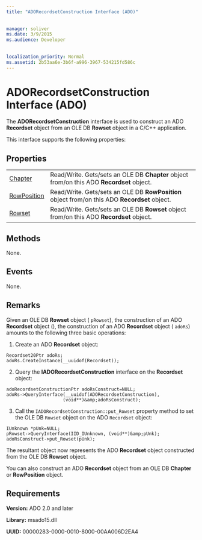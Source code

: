```yaml
---
title: "ADORecordsetConstruction Interface (ADO)"
  
  
manager: soliver
ms.date: 3/9/2015
ms.audience: Developer
 
  
localization_priority: Normal
ms.assetid: 2b53aa6e-3b6f-a996-3967-534215fd586c
---
```


# ADORecordsetConstruction Interface (ADO)

The **ADORecordsetConstruction** interface is used to construct an ADO **Recordset** object from an OLE DB **Rowset** object in a C/C++ application. 
  
This interface supports the following properties:
  
## Properties

|||
|:-----|:-----|
|[Chapter](chapter-property-ado.md) <br/> |Read/Write.           Gets/sets an OLE DB **Chapter** object from/on this ADO **Recordset** object.  <br/> |
|[RowPosition](rowposition-property-ado.md) <br/> |Read/Write.           Gets/sets an OLE DB **RowPosition** object from/on this ADO **Recordset** object.  <br/> |
|[Rowset](rowset-property-ado.md) <br/> |Read/Write.           Gets/sets an OLE DB **Rowset** object from/on this ADO **Recordset** object.  <br/> |
   
## Methods

None.
  
## Events

None.
  
## Remarks

Given an OLE DB **Rowset** object (  `pRowset`), the construction of an ADO **Recordset** object (), the construction of an ADO **Recordset** object (  `adoRs`) amounts to the following three basic operations:
  
1. Create an ADO **Recordset** object: 
    
  ```
  Recordset20Ptr adoRs;
  adoRs.CreateInstance(__uuidof(Recordset));
  
  ```

2. Query the **IADORecordsetConstruction** interface on the **Recordset** object: 
    
  ```
  adoRecordsetConstructionPtr adoRsConstruct=NULL;
  adoRs->QueryInterface(__uuidof(ADORecordsetConstruction),
                       (void**)&amp;adoRsConstruct);
  
  ```

3. Call the  `IADORecordsetConstruction::put_Rowset` property method to set the OLE DB  `Rowset` object on the ADO  `Recordset` object: 
    
  ```
  IUnknown *pUnk=NULL;
  pRowset->QueryInterface(IID_IUnknown, (void**)&amp;pUnk);
  adoRsConstruct->put_Rowset(pUnk);
  
  ```

The resultant object now represents the ADO **Recordset** object constructed from the OLE DB **Rowset** object. 
  
You can also construct an ADO **Recordset** object from an OLE DB **Chapter** or **RowPosition** object. 
  
## Requirements

 **Version:** ADO 2.0 and later 
  
 **Library:** msado15.dll 
  
 **UUID:** 00000283-0000-0010-8000-00AA006D2EA4 
  

